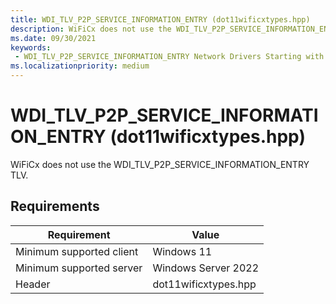 ```yaml
---
title: WDI_TLV_P2P_SERVICE_INFORMATION_ENTRY (dot11wificxtypes.hpp)
description: WiFiCx does not use the WDI_TLV_P2P_SERVICE_INFORMATION_ENTRY TLV.
ms.date: 09/30/2021
keywords:
 - WDI_TLV_P2P_SERVICE_INFORMATION_ENTRY Network Drivers Starting with Windows Vista
ms.localizationpriority: medium
---
```


# WDI\_TLV\_P2P\_SERVICE\_INFORMATION\_ENTRY (dot11wificxtypes.hpp)


WiFiCx does not use the WDI_TLV_P2P_SERVICE_INFORMATION_ENTRY TLV.

## Requirements

|Requirement|Value|
|--- |--- |
|Minimum supported client|Windows 11|
|Minimum supported server|Windows Server 2022|
|Header|dot11wificxtypes.hpp|

 

 




